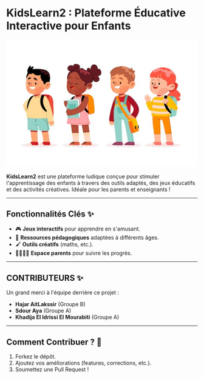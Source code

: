 # KidsLearn2 : Plateforme Éducative Interactive pour Enfants 
![Logo de KidsLearn2](assets/images/landing.jpg)  

**KidsLearn2** est une plateforme ludique conçue pour stimuler l'apprentissage des enfants à travers des outils adaptés, des jeux éducatifs et des activités créatives. Idéale pour les parents et enseignants !  

---

## Fonctionnalités Clés ✨  
- 🎮 **Jeux interactifs** pour apprendre en s'amusant.  
- 📖 **Ressources pédagogiques** adaptées à différents âges.  
- 🖌️ **Outils créatifs** (maths, etc.).  
- 👨‍👩‍👧‍👦 **Espace parents** pour suivre les progrès.  

---

## CONTRIBUTEURS ✨  
Un grand merci à l'équipe derrière ce projet :  
- **Hajar AitLakssir** (Groupe B)  
- **Sdour Aya** (Groupe A)  
- **Khadija El Idrissi El Mourabiti** (Groupe A)  

---

## Comment Contribuer ? 🤝  
1. Forkez le dépôt.  
2. Ajoutez vos améliorations (features, corrections, etc.).  
3. Soumettez une Pull Request !  
